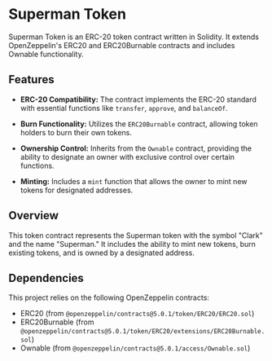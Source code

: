 # Superman Token

Superman Token is an ERC-20 token contract written in Solidity. It extends OpenZeppelin's ERC20 and ERC20Burnable contracts and includes Ownable functionality.

## Features

- **ERC-20 Compatibility:** The contract implements the ERC-20 standard with essential functions like `transfer`, `approve`, and `balanceOf`.

- **Burn Functionality:** Utilizes the `ERC20Burnable` contract, allowing token holders to burn their own tokens.

- **Ownership Control:** Inherits from the `Ownable` contract, providing the ability to designate an owner with exclusive control over certain functions.

- **Minting:** Includes a `mint` function that allows the owner to mint new tokens for designated addresses.

## Overview

This token contract represents the Superman token with the symbol "Clark" and the name "Superman." It includes the ability to mint new tokens, burn existing tokens, and is owned by a designated address.

## Dependencies

This project relies on the following OpenZeppelin contracts:
- ERC20 (from `@openzeppelin/contracts@5.0.1/token/ERC20/ERC20.sol`)
- ERC20Burnable (from `@openzeppelin/contracts@5.0.1/token/ERC20/extensions/ERC20Burnable.sol`)
- Ownable (from `@openzeppelin/contracts@5.0.1/access/Ownable.sol`)

